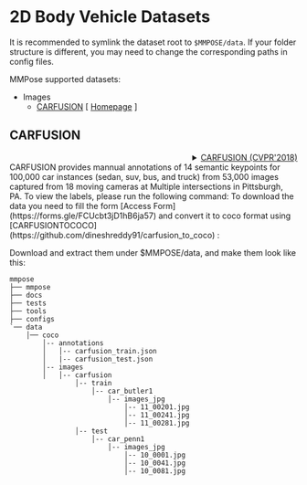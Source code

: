 # 2D Body Vehicle Datasets

It is recommended to symlink the dataset root to `$MMPOSE/data`.
If your folder structure is different, you may need to change the corresponding paths in config files.

MMPose supported datasets:

- Images
  - [CARFUSION](#carfusion) \[ [Homepage](http://www.cs.cmu.edu/~ILIM/projects/IM/CarFusion/cvpr2018/index.html) \]

## CARFUSION

<!-- [DATASET] -->

<details>
<summary align="right"><a href="http://www.cs.cmu.edu/~ILIM/publications/PDFs/RVN-CVPR18.pdf">CARFUSION (CVPR'2018)</a></summary>

```bibtex
@InProceedings{Reddy_2018_CVPR,
author = {Dinesh Reddy, N. and Vo, Minh and Narasimhan, Srinivasa G.},
title = {CarFusion: Combining Point Tracking and Part Detection for Dynamic 3D Reconstruction of Vehicles},
booktitle = {The IEEE Conference on Computer Vision and Pattern Recognition (CVPR)},
month = {June},
year = {2018}
}
```

</details>
CARFUSION provides mannual annotations of 14 semantic keypoints for 100,000 car instances (sedan, suv, bus, and truck) from 53,000 images captured from 18 moving cameras at Multiple intersections in Pittsburgh, PA. To view the labels, please run the following command:
To download the data you need to fill the form [Access Form](https://forms.gle/FCUcbt3jD1hB6ja57) and convert it to coco format using [CARFUSIONTOCOCO](https://github.com/dineshreddy91/carfusion_to_coco) :

Download and extract them under $MMPOSE/data, and make them look like this:

```text
mmpose
├── mmpose
├── docs
├── tests
├── tools
├── configs
`── data
    │── coco
        │-- annotations
        │   │-- carfusion_train.json
        │   |-- carfusion_test.json
        │-- images
        │   │-- carfusion
            	│-- train
            	    │-- car_butler1
            	     	│-- images_jpg
            	     	    │-- 11_00201.jpg
            	     	    │-- 11_00241.jpg
            	     	    │-- 11_00281.jpg
            	│-- test
            	    │-- car_penn1
            	     	│-- images_jpg
            	     	    │-- 10_0001.jpg
            	     	    │-- 10_0041.jpg
            	     	    │-- 10_0081.jpg
	
			

```

